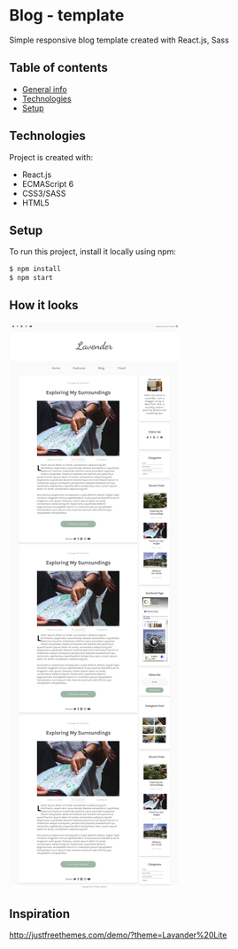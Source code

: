 # Blog - template
Simple responsive blog template created with React.js, Sass
## Table of contents
* [General info](#general-info)
* [Technologies](#technologies)
* [Setup](#setup)
## Technologies
Project is created with:
* React.js
* ECMAScript 6
* CSS3/SASS
* HTML5
## Setup
To run this project, install it locally using npm:

```
$ npm install
$ npm start
```
## How it looks
![layout](./images/screencapture-localhost-8080-2018-10-22-10_51_14.png)
## Inspiration
http://justfreethemes.com/demo/?theme=Lavander%20Lite

